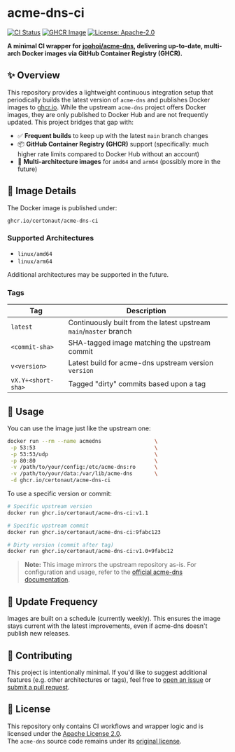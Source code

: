 # acme-dns-ci

[![CI Status](https://github.com/certonaut/acme-dns-ci/actions/workflows/docker-publish.yml/badge.svg)](https://github.com/certonaut/acme-dns-ci/actions/workflows/docker-publish.yml)
[![GHCR Image](https://img.shields.io/badge/image-ghcr.io/certonaut/acme--dns--ci-blue)](https://ghcr.io/certonaut/acme-dns-ci)
[![License: Apache-2.0](https://img.shields.io/badge/license-Apache--2.0-blue.svg)](./LICENSE)

**A minimal CI wrapper for [joohoi/acme-dns](https://github.com/joohoi/acme-dns), delivering up-to-date, multi-arch Docker images via GitHub Container Registry (GHCR).**

## ✨ Overview

This repository provides a lightweight continuous integration setup that periodically builds the latest version of `acme-dns` and publishes Docker images to [ghcr.io](https://ghcr.io).
While the upstream `acme-dns` project offers Docker images, they are only published to Docker Hub and are not frequently updated. This project bridges that gap with:

- ✅ **Frequent builds** to keep up with the latest `main` branch changes
- 📦 **GitHub Container Registry (GHCR)** support (specifically: much higher rate limits compared to Docker Hub without an account)
- 🧬 **Multi-architecture images** for `amd64` and `arm64` (possibly more in the future)

## 🐳 Image Details

The Docker image is published under:

```
ghcr.io/certonaut/acme-dns-ci
```

### Supported Architectures

- `linux/amd64`
- `linux/arm64`

Additional architectures may be supported in the future.

### Tags

| Tag | Description |
|-----|-------------|
| `latest` | Continuously built from the latest upstream `main`/`master` branch |
| `<commit-sha>` | SHA-tagged image matching the upstream commit |
| `v<version>` | Latest build for acme-dns upstream version `version` |
| `vX.Y+<short-sha>` | Tagged "dirty" commits based upon a tag |

## 🚀 Usage

You can use the image just like the upstream one:

```bash
docker run --rm --name acmedns                 \
 -p 53:53                                      \
 -p 53:53/udp                                  \
 -p 80:80                                      \
 -v /path/to/your/config:/etc/acme-dns:ro      \
 -v /path/to/your/data:/var/lib/acme-dns       \
 -d ghcr.io/certonaut/acme-dns-ci
```

To use a specific version or commit:

```bash
# Specific upstream version
docker run ghcr.io/certonaut/acme-dns-ci:v1.1

# Specific upstream commit
docker run ghcr.io/certonaut/acme-dns-ci:9fabc123

# Dirty version (commit after tag)
docker run ghcr.io/certonaut/acme-dns-ci:v1.0+9fabc12
```

> **Note:** This image mirrors the upstream repository as-is. For configuration and usage, refer to the [official acme-dns documentation](https://github.com/joohoi/acme-dns).

## 🔄 Update Frequency

Images are built on a schedule (currently weekly). This ensures the image stays current with the latest improvements, even if acme-dns doesn't publish new releases.

## 🤝 Contributing

This project is intentionally minimal. If you'd like to suggest additional features (e.g. other architectures or tags), feel free to [open an issue](https://github.com/certonaut/acme-dns-ci/issues) or [submit a pull request](https://github.com/certonaut/acme-dns-ci/pulls).

## 📜 License

This repository only contains CI workflows and wrapper logic and is licensed under the [Apache License 2.0](./LICENSE).  
The `acme-dns` source code remains under its [original license](https://github.com/joohoi/acme-dns/blob/master/LICENSE).
